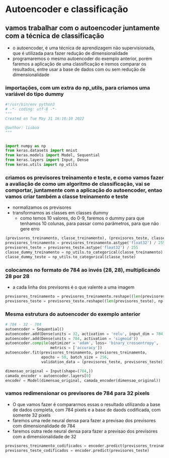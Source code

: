 # Autoencoder e classificação

## vamos trabalhar com o autoencoder juntamente com a técnica de classificação

- o  autoencoder, é uma técnica de aprendizagem não supervisionada, que é utilizada para fazer redução de dimensionalidade
- programaremos o mesmo autoencoder do exemplo anterior, porém faremos a aplicação de uma classificação e iremos comparar os resultados, entre usar a base de dados com ou sem redução de dimensionalidade

### importações, com um extra do np_utils, para criamos uma variável do tipo dummy

```python
#!/usr/bin/env python3
# -*- coding: utf-8 -*-
"""
Created on Tue May 31 16:10:10 2022

@author: lisboa
"""


import numpy as np
from keras.datasets import mnist
from keras.models import Model, Sequential
from keras.layers import Input, Dense
from keras.utils import np_utils
```

### criamos os previsores treinamento e teste, e como vamos fazer a avaliação de como um algoritmo de classificação, vai se comportar, juntamente com a aplicação do autoencoder, entao vamos criar também a classe treinamento e teste

- normalizamos os previsores
- transformamos as classes em classes dummy
  - como temos 10 valores, do 0-9, faremos o dummy para que tenhamos 10 colunas, para passar como parâmetros, para que não gere erro

```python
(previsores_treinamento, classe_treinamento), (previsores_teste, classe_teste) = mnist.load_data()
previsores_treinamento = previsores_treinamento.astype('float32') / 255
previsores_teste = previsores_teste.astype('float32') / 255
classe_dummy_treinamento = np_utils.to_categorical(classe_treinamento)
classe_dummy_teste = np_utils.to_categorical(classe_teste)
```

### colocamos no formato de 784 ao invés (28, 28), multiplicando 28 por 28

- a cada linha dos previsores é o que valente a uma imagem

```python
previsores_treinamento = previsores_treinamento.reshape((len(previsores_treinamento), np.prod(previsores_treinamento.shape[1:])))
previsores_teste = previsores_teste.reshape((len(previsores_teste), np.prod(previsores_teste.shape[1:])))
```

### Mesma estrutura do autoencoder do exemplo anterior

```python
# 784 - 32 - 784
autoencoder = Sequential()
autoencoder.add(Dense(units = 32, activation = 'relu', input_dim = 784))
autoencoder.add(Dense(units = 784, activation = 'sigmoid'))
autoencoder.compile(optimizer = 'adam', loss= 'binary_crossentropy',
                    metrics = ['accuracy'])
autoencoder.fit(previsores_treinamento, previsores_treinamento,
                epochs = 50, batch_size = 256,
                validation_data = (previsores_teste, previsores_teste))

dimensao_original = Input(shape=(784,))
camada_encoder = autoencoder.layers[0]
encoder = Model(dimensao_original, camada_encoder(dimensao_original))
```

### vamos redimensionar os previsores de 784 para 32 pixels

- O que vamos fazer é compararmos essas o resultado utilizando a base de dados completa, com 784 pixels e a base de daods codificada, com somente 32 pixels
- faremos uma rede neural densa para fazer a previsao dos previsores com dimensionalidade de 784
- faremos outra rede neural densa para fazer a previsao dos previsores com a dimensionalidade de 32

```python
previsores_treinamento_codificados = encoder.predict(previsores_treinamento)
previsores_teste_codificados = encoder.predict(previsores_teste)
```
